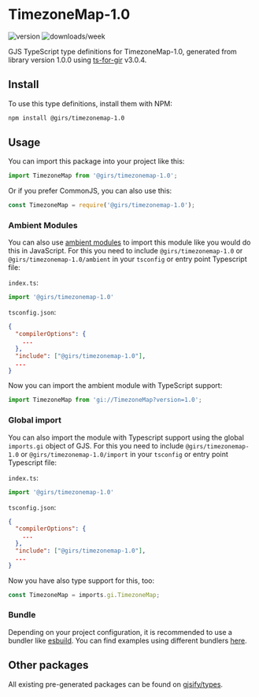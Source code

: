 
# TimezoneMap-1.0

![version](https://img.shields.io/npm/v/@girs/timezonemap-1.0)
![downloads/week](https://img.shields.io/npm/dw/@girs/timezonemap-1.0)


GJS TypeScript type definitions for TimezoneMap-1.0, generated from library version 1.0.0 using [ts-for-gir](https://github.com/gjsify/ts-for-gir) v3.0.4.


## Install

To use this type definitions, install them with NPM:
```bash
npm install @girs/timezonemap-1.0
```

## Usage

You can import this package into your project like this:
```ts
import TimezoneMap from '@girs/timezonemap-1.0';
```

Or if you prefer CommonJS, you can also use this:
```ts
const TimezoneMap = require('@girs/timezonemap-1.0');
```

### Ambient Modules

You can also use [ambient modules](https://github.com/gjsify/ts-for-gir/tree/main/packages/cli#ambient-modules) to import this module like you would do this in JavaScript.
For this you need to include `@girs/timezonemap-1.0` or `@girs/timezonemap-1.0/ambient` in your `tsconfig` or entry point Typescript file:

`index.ts`:
```ts
import '@girs/timezonemap-1.0'
```

`tsconfig.json`:
```json
{
  "compilerOptions": {
    ...
  },
  "include": ["@girs/timezonemap-1.0"],
  ...
}
```

Now you can import the ambient module with TypeScript support: 

```ts
import TimezoneMap from 'gi://TimezoneMap?version=1.0';
```

### Global import

You can also import the module with Typescript support using the global `imports.gi` object of GJS.
For this you need to include `@girs/timezonemap-1.0` or `@girs/timezonemap-1.0/import` in your `tsconfig` or entry point Typescript file:

`index.ts`:
```ts
import '@girs/timezonemap-1.0'
```

`tsconfig.json`:
```json
{
  "compilerOptions": {
    ...
  },
  "include": ["@girs/timezonemap-1.0"],
  ...
}
```

Now you have also type support for this, too:

```ts
const TimezoneMap = imports.gi.TimezoneMap;
```

### Bundle

Depending on your project configuration, it is recommended to use a bundler like [esbuild](https://esbuild.github.io/). You can find examples using different bundlers [here](https://github.com/gjsify/ts-for-gir/tree/main/examples).

## Other packages

All existing pre-generated packages can be found on [gjsify/types](https://github.com/gjsify/types).

